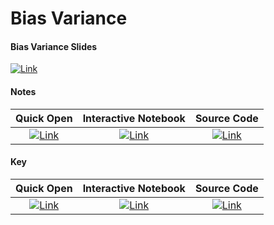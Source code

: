 # Bias Variance

#### Bias Variance Slides
 [![Link](../../tools/buttons/open-drive.svg)](https://docs.google.com/presentation/d/16Cd2mdTxZxcqm9frQtIACKmZIZoeMcFbFNbp16LQcDw/edit?usp=sharing)

#### Notes
 | Quick Open | Interactive Notebook | Source Code  |
 | :--------: | :-----------: | :------------: |
 | [![Link](../../tools/buttons/open-browser.svg)](https://files.node.ishaandey.com/week-8/workshop/bias_var/bias_variance_notes.html) | [![Link](../../tools/buttons/open-colab.svg)](https://colab.research.google.com/github/ishaandey/node/blob/master/week-8/workshop/bias_var/bias_variance_notes.ipynb) | [![Link](../../tools/buttons/download-ipynb.svg)](https://files.node.ishaandey.com/week-8/workshop/bias_varbias_variance_notes.ipynb) |

#### Key
 | Quick Open | Interactive Notebook | Source Code  |
 | :--------: |:-----------: | :------------: |
 | [![Link](../../tools/buttons/open-browser.svg)](https://files.node.ishaandey.com/week-8/workshop/bias_var/bias_variance_key.html) | [![Link](../../tools/buttons/open-colab.svg)](https://colab.research.google.com/github/ishaandey/node/blob/master/week-8/workshop/bias_var/bias_variance_key.ipynb) | [![Link](../../tools/buttons/download-ipynb.svg)](https://files.node.ishaandey.com/week-8/workshop/bias_var/bias_variance_key.ipynb) |
